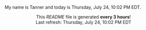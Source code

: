 My name is Tanner and today is Thursday, July 24, 10:02 PM EDT.

<p align="center">This <i>README</i> file is generated <b>every 3 hours</b>!</br>Last refresh: Thursday, July 24, 10:02 PM EDT<br /></p>
